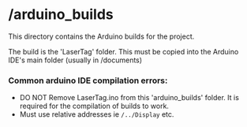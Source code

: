 # /arduino_builds
This directory contains the Arduino builds for the project.

The build is the 'LaserTag' folder. This must be copied into the Arduino IDE's main folder (usually in /documents)

### Common arduino IDE compilation errors:

- DO NOT Remove LaserTag.ino from this 'arduino_builds' folder. It is required for the compilation of builds to work.
- Must use relative addresses ie ```/../Display``` etc.


